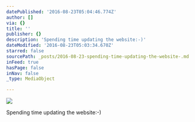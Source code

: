 ```yaml
---
datePublished: '2016-08-23T05:04:46.774Z'
author: []
via: {}
title: ''
publisher: {}
description: 'Spending time updating the website:-)'
dateModified: '2016-08-23T05:03:34.670Z'
starred: false
sourcePath: _posts/2016-08-23-spending-time-updating-the-website-.md
inFeed: true
hasPage: false
inNav: false
_type: MediaObject

---
```

![](https://the-grid-user-content.s3-us-west-2.amazonaws.com/26eb34c5-fa88-479b-a5ae-ce9866863dc1.jpg)

Spending time updating the website:-)